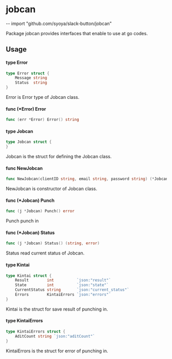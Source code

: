 # jobcan
--
    import "github.com/syoya/slack-button/jobcan"

Package jobcan provides interfaces that enable to use at go codes.

## Usage

#### type Error

```go
type Error struct {
	Message string
	Status  string
}
```

Error is Error type of Jobcan class.

#### func (*Error) Error

```go
func (err *Error) Error() string
```

#### type Jobcan

```go
type Jobcan struct {
}
```

Jobcan is the struct for defining the Jobcan class.

#### func  NewJobcan

```go
func NewJobcan(clientID string, email string, password string) (*Jobcan, error)
```
NewJobcan is constructor of Jobcan class.

#### func (*Jobcan) Punch

```go
func (j *Jobcan) Punch() error
```
Punch punch in

#### func (*Jobcan) Status

```go
func (j *Jobcan) Status() (string, error)
```
Status read current status of Jobcan.

#### type Kintai

```go
type Kintai struct {
	Result        int          `json:"result"`
	State         int          `json:"state"`
	CurrentStatus string       `json:"current_status"`
	Errors        KintaiErrors `json:"errors"`
}
```

Kintai is the struct for save result of punching in.

#### type KintaiErrors

```go
type KintaiErrors struct {
	AditCount string `json:"aditCount"`
}
```

KintaiErrors is the struct for error of punching in.
